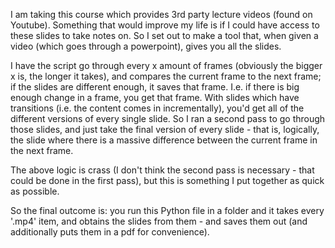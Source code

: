 I am taking this course which provides 3rd party lecture videos (found on Youtube). Something that would improve my life is if I could have access to these slides to take notes on. So I set out to make a tool that, when given a video (which goes through a powerpoint), gives you all the slides.

I have the script go through every x amount of frames (obviously the bigger x is, the longer it takes), and compares the current frame to the next frame; if the slides are different enough, it saves that frame. I.e. if there is big enough change in a frame, you get that frame. With slides which have transitions (i.e. the content comes in incrementally), you'd get all of the different versions of every single slide. So I ran a second pass to go through those slides, and just take the final version of every slide - that is, logically, the slide where there is a massive difference between the current frame in the next frame.

The above logic is crass (I don't think the second pass is necessary - that could be done in the first pass), but this is something I put together as quick as possible.

So the final outcome is: you run this Python file in a folder and it takes every '.mp4' item, and obtains the slides from them - and saves them out (and additionally puts them in a pdf for convenience).
